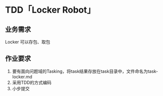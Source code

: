 # TDD「Locker Robot」


## 业务需求
Locker 可以存包、取包
## 作业要求
1. 要有面向问题域的Tasking，将task结果存放在task目录中，文件命名为task-locker.md
2. 采用TDD的方式编码
3. 小步提交
